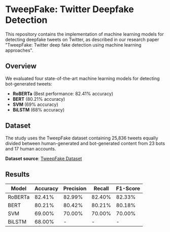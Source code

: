# TweepFake: Twitter Deepfake Detection

This repository contains the implementation of machine learning models for detecting deepfake tweets on Twitter, as described in our research paper "TweepFake: Twitter deep fake detection using machine learning approaches".

## Overview

We evaluated four state-of-the-art machine learning models for detecting bot-generated tweets:
- **RoBERTa** (Best performance: 82.41% accuracy)
- **BERT** (80.21% accuracy)
- **SVM** (69% accuracy) 
- **BiLSTM** (68% accuracy)

## Dataset

The study uses the TweepFake dataset containing 25,836 tweets equally divided between human-generated and bot-generated content from 23 bots and 17 human accounts.

**Dataset source**: [TweepFake Dataset](https://github.com/tizfa/tweepfake_deepfake_text_detection/tree/master)


## Results

| Model    | Accuracy | Precision | Recall | F1-Score |
|----------|----------|-----------|--------|----------|
| RoBERTa  | 82.41%   | 82.99%    | 82.40% | 82.33%   |
| BERT     | 80.21%   | 80.42%    | 80.21% | 80.18%   |
| SVM      | 69.00%   | 70.00%    | 70.00% | 70.00%   |
| BiLSTM   | 68.00%   | -         | -      | -        |


